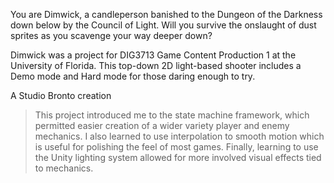 You are Dimwick, a candleperson banished to the Dungeon of the Darkness down below by the Council of Light. Will you survive the onslaught of dust sprites as you scavenge your way deeper down?

Dimwick was a project for DIG3713 Game Content Production 1 at the University of Florida. This top-down 2D light-based shooter includes a Demo mode and Hard mode for those daring enough to try.

A Studio Bronto creation

> This project introduced me to the state machine framework, which permitted easier creation of a wider variety player and enemy mechanics. I also learned to use interpolation to smooth motion which is useful for polishing the feel of most games. Finally, learning to use the Unity lighting system allowed for more involved visual effects tied to mechanics.
